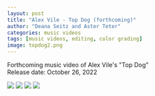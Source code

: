 ```yaml
---
layout: post
title: "Alex Vile - Top Dog (forthcoming)"
author: "Deana Seitz and Aster Teter"
categories: music videos
tags: [music videos, editing, color grading]
image: topdog2.png
---
```


Forthcoming music video of Alex Vile's "Top Dog" <br> Release date: October 26, 2022

<img src="{{site.baseurl}}/assets/img/topdog2.png">
<img src="{{site.baseurl}}/assets/img/topdog3.png">
<img src="{{site.baseurl}}/assets/img/topdog.png">
<img src="{{site.baseurl}}/assets/img/topdog1.png">

